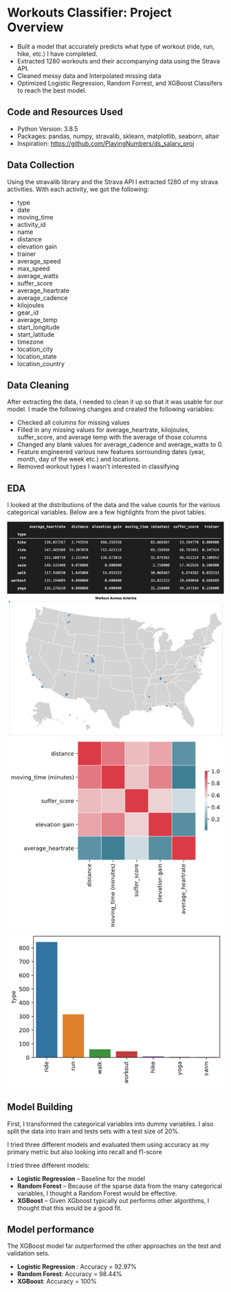 # Workouts Classifier: Project Overview 
* Built a model that accurately predicts what type of workout (ride, run, hike, etc.) I have completed. 
* Extracted 1280 workouts and their accompanying data using the Strava API.
* Cleaned messy data and Interpolated missing data
* Optimized Logistic Regression, Random Forrest, and XGBoost Classifers to reach the best model. 

## Code and Resources Used 
- Python Version: 3.8.5  
- Packages: pandas, numpy, stravalib, sklearn, matplotlib, seaborn, altair
- Inspiration: https://github.com/PlayingNumbers/ds_salary_proj


## Data Collection
Using the stravalib library and the Strava API I extracted 1280 of my strava activities. With each activity, we got the following:
* type
* date
* moving_time
* activity_id
* name
* distance
* elevation gain
* trainer
* average_speed
* max_speed
* average_watts
* suffer_score
* average_heartrate
* average_cadence
* kilojoules
* gear_id
* average_temp
* start_longitude
* start_latitude
* timezone
* location_city
* location_state
* location_country

## Data Cleaning
After extracting the data, I needed to clean it up so that it was usable for our model. I made the following changes and created the following variables:

*	Checked all columns for missing values 
*	Filled in any missing values for average_heartrate, kilojoules, suffer_score, and average temp with the average of those columns
*	Changed any blank values for average_cadence and average_watts to 0.
*	Feature engineered various new features sorrounding dates (year, month, day of the week etc.) and locations. 
*	Removed workout types I wasn't interested in classifying 

## EDA
I looked at the distributions of the data and the value counts for the various categorical variables. Below are a few highlights from the pivot tables. 

![alt text](https://github.com/chasekregor/Workouts_Classifier/blob/master/workouts_pivoted.png "Workouts Pivoted")
![alt text](workouts_plotted.png "Job Opportunities by State")
![alt text](correlations.png "Correlations")
![alt text](workouts_types.png "Workouts Types")

## Model Building 

First, I transformed the categorical variables into dummy variables. I also split the data into train and tests sets with a test size of 20%.   

I tried three different models and evaluated them using accuracy as my primary metric but also looking into recall and f1-score

I tried three different models:
*	**Logistic Regression** – Baseline for the model
*	**Random Forest** – Because of the sparse data from the many categorical variables, I thought a Random Forest would be effective.
*	**XGBoost** – Given XGboost typically out performs other algorithms, I thought that this would be a good fit. 

## Model performance
The XGBoost model far outperformed the other approaches on the test and validation sets. 
*	**Logistic Regression** : Accuracy = 92.97% 
*	**Random Forest**: Accuracy = 98.44%
*	**XGBoost**: Accuracy = 100%





